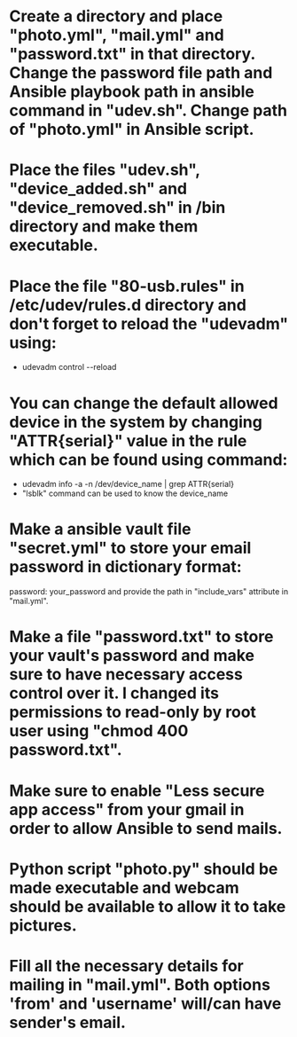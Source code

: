 # Create a directory and place "photo.yml", "mail.yml" and "password.txt" in that directory. Change the password file path and Ansible playbook path in ansible command in "udev.sh". Change path of "photo.yml" in Ansible script.

 
# Place the files "udev.sh", "device_added.sh" and "device_removed.sh" in /bin directory and make them executable.


# Place the file "80-usb.rules" in /etc/udev/rules.d directory and don't forget to reload the "udevadm" using:
* udevadm control --reload


# You can change the default allowed device in the system by changing "ATTR{serial}" value in the rule which can be found using command:
* udevadm info -a -n /dev/device_name | grep ATTR{serial}
* "lsblk" command can be used to know the device_name 


# Make a ansible vault file "secret.yml" to store your email password in dictionary format:
password: your_password
and provide the path in "include_vars" attribute in "mail.yml".


# Make a file "password.txt" to store your vault's password and make sure to have necessary access control over it. I changed its permissions to read-only by root user using "chmod 400 password.txt".


# Make sure to enable "Less secure app access" from your gmail in order to allow Ansible to send mails.


# Python script "photo.py" should be made executable and webcam should be available to allow it to take pictures.

# Fill all the necessary details for mailing in "mail.yml". Both options 'from' and 'username' will/can have sender's email.

